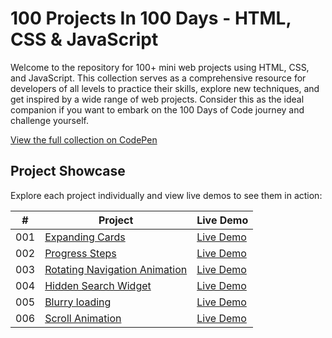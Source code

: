 # 100 Projects In 100 Days - HTML, CSS & JavaScript

Welcome to the repository for 100+ mini web projects using HTML, CSS, and JavaScript. This collection serves as a comprehensive resource for developers of all levels to practice their skills, explore new techniques, and get inspired by a wide range of web projects. Consider this as the ideal companion if you want to embark on the 100 Days of Code journey and challenge yourself.

[View the full collection on CodePen](https://codepen.io/collection/RzmBjb)

## Project Showcase

Explore each project individually and view live demos to see them in action:

|  #  | Project                                                                | Live Demo                                                |
| :-: | ---------------------------------------------------------------------- | -------------------------------------------------------- |
| 001 | [Expanding Cards](001-expanding-cards)                               | [Live Demo](https://codepen.io/Udaicoders/full/JjqQxvb)  |
| 002 | [Progress Steps](002-progress-steps)                                 | [Live Demo](https://codepen.io/Udaicoders/full/MWdMLMw)  |
| 003 | [Rotating Navigation Animation](003-rotating-navigation)             | [Live Demo](https://codepen.io/Udaicoders/full/BaegMgM)  |
| 004 | [Hidden Search Widget](004-hidden-search-widget)                   | [Live Demo](https://codepen.io/Udaicoders/full/WNBqqGe)  |
| 005 | [Blurry loading](005-blurry-loading)                   | [Live Demo](https://codepen.io/Udaicoders/full/GRbKdpL)  |
| 006 | [Scroll Animation](006-scroll-aniation)                   | [Live Demo](https://codepen.io/Udaicoders/full/BagBVXx)  |



